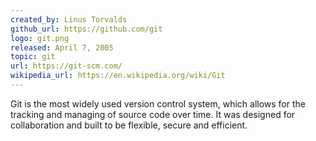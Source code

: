 ```yaml
---
created_by: Linus Torvalds
github_url: https://github.com/git
logo: git.png
released: April 7, 2005
topic: git
url: https://git-scm.com/
wikipedia_url: https://en.wikipedia.org/wiki/Git
---
```

Git is the most widely used version control system, which allows for the tracking and managing of source code over time. It was designed for collaboration and built to be flexible, secure and efficient.